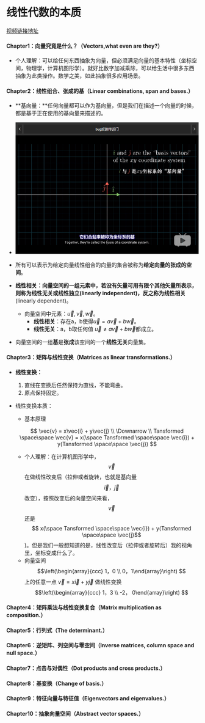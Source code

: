 

# 线性代数的本质

[视频链接地址](http://www.bilibili.com/video/av6731067?share_medium=android&share_source=copy_link&bbid=E8AFA640-9F2D-414B-8C92-77096C77172188157infoc&ts=1520241619621)

#### Chapter1：向量究竟是什么？（Vectors,what even are they?）

- 个人理解：可以给任何东西抽象为向量，但必须满足向量的基本特性（坐标空间，物理学，计算机图形学）。就好比数字加减乘除，可以给生活中很多东西抽象为此类操作。数学之美，如此抽象很多应用场景。



#### Chapter2：线性组合、张成的基（Linear combinations, span and bases.）

- **基向量：**任何向量都可以作为基向量，但是我们在描述一个向量的时候，都是基于正在使用的基向量来描述的。
- ![xx](https://github.com/SpectatorWang/LinearAlgebra/blob/master/ReadingNotes/image/chapter2_1.png?raw=true)
- 所有可以表示为给定向量线性组合的向量的集合被称为**给定向量的张成的空间**。
- **线性相关：**向量空间的一组元素中，若没有矢量可用有限个其他矢量所表示，则称为线性无关或线性独立(linearly independent)，反之称为**线性相关**(linearly dependent)。

  - 向量空间中元素：$\vec{u} , \vec{v}, \vec{w}$。
    - **线性相关**：存在a，b使得$\vec{u} = a\vec{v} + b\vec{w}$。
    - **线性无关**：a，b取任何值 $\vec{u} \ne a\vec{v} + b\vec{w}$都成立。
- 向量空间的一组**基**是**张成**该空间的一个**线性无关**向量集。



#### Chapter3：矩阵与线性变换（Matrices as linear transformations.）

- **线性变换：**

  1. 直线在变换后任然保持为直线，不能弯曲。
  2. 原点保持固定。

- 线性变换本质：

  - 基本原理

  $$
  \vec{v} = x\vec{i} + y\vec{j} \\
  \Downarrow \\
  Tansformed \space\space \vec{v} = x(\space Tansformed \space\space \vec{i}) + y(Tansformed \space\space \vec{j})
  $$

  - 个人理解：在计算机图形学中，$$\vec{v}$$在做线性改变后（拉伸或者旋转，也就是基向量$$\vec{i}， \vec{j}$$改变），按照改变后的向量空间来看，$$\vec{v}$$还是 $$ x(\space Tansformed \space\space \vec{i}) + y(Tansformed \space\space \vec{j}$$ )。但是我们一般想知道的是，线性改变后（拉伸或者旋转后）我的视角里，坐标变成什么了。
  - 向量空间$$\left(\begin{array}{ccc} 1，0 \\  0，1\end{array}\right) $$上的任意一点 $\vec{v} = x\vec{i} + y\vec{j}$ 做线性变换$$\left(\begin{array}{ccc} 1，3 \\  -2， 0\end{array}\right) $$

#### Chapter4：矩阵乘法与线性变换复合（Matrix multiplication as composition.）





#### Chapter5：行列式（The determinant.）



#### Chapter6：逆矩阵、列空间与零空间（Inverse matrices, column space and null space.）



#### Chapter7：点击与对偶性（Dot products and cross products.）



#### Chapter8：基变换（Change of basis.）



#### Chapter9：特征向量与特征值（Eigenvectors and eigenvalues.）



#### Chapter10：抽象向量空间（Abstract vector spaces.）